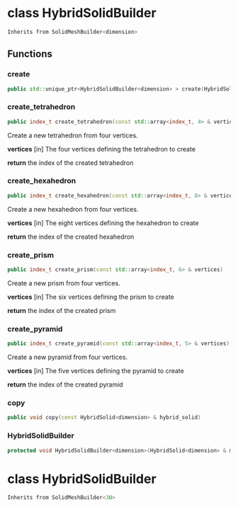# class HybridSolidBuilder


```cpp
Inherits from SolidMeshBuilder<dimension>
```



## Functions

### create

```cpp
public std::unique_ptr<HybridSolidBuilder<dimension> > create(HybridSolid<dimension> & mesh)
```


### create_tetrahedron

```cpp
public index_t create_tetrahedron(const std::array<index_t, 4> & vertices)
```


 Create a new tetrahedron from four vertices.

**vertices** [in] The four vertices defining the tetrahedron to create

**return** the index of the created tetrahedron

### create_hexahedron

```cpp
public index_t create_hexahedron(const std::array<index_t, 8> & vertices)
```


 Create a new hexahedron from four vertices.

**vertices** [in] The eight vertices defining the hexahedron to create

**return** the index of the created hexahedron

### create_prism

```cpp
public index_t create_prism(const std::array<index_t, 6> & vertices)
```


 Create a new prism from four vertices.

**vertices** [in] The six vertices defining the prism to create

**return** the index of the created prism

### create_pyramid

```cpp
public index_t create_pyramid(const std::array<index_t, 5> & vertices)
```


 Create a new pyramid from four vertices.

**vertices** [in] The five vertices defining the pyramid to create

**return** the index of the created pyramid

### copy

```cpp
public void copy(const HybridSolid<dimension> & hybrid_solid)
```


### HybridSolidBuilder

```cpp
protected void HybridSolidBuilder<dimension>(HybridSolid<dimension> & mesh)
```




# class HybridSolidBuilder


```cpp
Inherits from SolidMeshBuilder<3U>
```



